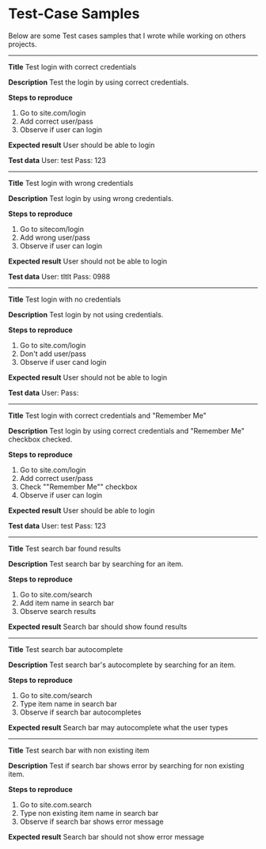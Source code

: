 # Test-Case Samples

Below are some Test cases samples that I wrote while working on others projects.

----------------------------------

**Title**
Test login with correct credentials

**Description**
Test the login by using correct credentials.

**Steps to reproduce**
1. Go to site.com/login
2. Add correct user/pass
3. Observe if user can login

**Expected result** 
User should be able to login

**Test data**
User: test
Pass: 123

---------------------------------------

**Title**
Test login with wrong credentials

**Description**
Test login by using wrong credentials.

**Steps to reproduce**
1. Go to sitecom/login
2. Add wrong user/pass
3. Observe if user can login

**Expected result** 
User should not be able to login

**Test data**
User: tltlt
Pass: 0988


--------------------------------------

**Title**
Test login with no credentials

**Description**
Test login by not using credentials.

**Steps to reproduce**
1. Go to site.com/login
2. Don't add user/pass
3. Observe if user cand login

**Expected result** 
User should not be able to login

**Test data**
User:
Pass:


-------------------------------------------

**Title**
Test login with correct credentials and "Remember Me"

**Description**
Test login by using correct credentials and "Remember Me" checkbox checked.

**Steps to reproduce**
1. Go to site.com/login
2. Add correct user/pass
3. Check ""Remember Me"" checkbox
4. Observe if user can login

**Expected result**
User should be able to login

**Test data**
User: test
Pass: 123


---------------------------------------------------

**Title**
Test search bar found results

**Description**
Test search bar by searching for an item.

**Steps to reproduce**
1. Go to site.com/search
2. Add item name in search bar
3. Observe search results

**Expected result**
Search bar should show found results


-----------------------------------------------

**Title**
Test search bar autocomplete

**Description**
Test search bar's autocomplete by searching for an item.

**Steps to reproduce**
1. Go to site.com/search
2. Type item name in search bar
3. Observe if search bar autocompletes

**Expected result**
Search bar may autocomplete what the user types


-------------------------------------------------

**Title**
Test search bar with non existing item

**Description**
Test if search bar shows error by searching for non existing item.

**Steps to reproduce**
1. Go to site.com.search
2. Type non existing item name in search bar
3. Observe if search bar shows error message

**Expected result**
Search bar should not show error message 


